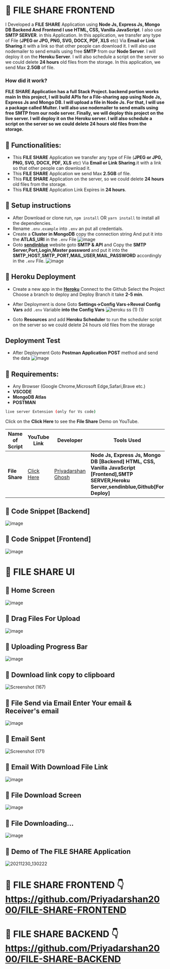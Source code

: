 # 🚀 FILE SHARE FRONTEND
I Developed a **FILE SHARE** Application using **Node Js, Express Js, Mongo DB Backend And Frontend I use HTML, CSS, Vanilla JavaScript**. I also use  **SMTP SERVER**. in this Application. In this application, we transfer any type of File (**JPEG or JPG, PNG, SVG, DOCX, PDF, XLS** etc) Via **Email or Link Sharing**.it with a link so that other people can download it. I will also use nodemailer to send emails using free **SMTP** from our **Node Server**. I will deploy it on the **Heroku Server**. I will also schedule a script on the server so we could delete **24 hours** old files from the storage. In this application, we send  Max **2.5GB** of file.

### How did it work?
**FILE SHARE Application has a full Stack Project. backend portion works main In this project, I will build APIs for a File-sharing app using Node Js, Express Js and Mongo DB. I will upload a file in Node Js. For that, I will use a package called Multer. I will also use nodemailer to send emails using free SMTP from our node server. Finally, we will deploy this project on the live server. I will deploy it on the Heroku server. I will also schedule a script on the server so we could delete 24 hours old files from the storage.**

## 🚀 Functionalities:
- This **FILE SHARE** Application we transfer any type of File (**JPEG or JPG, PNG, SVG, DOCX, PDF, XLS** etc) Via **Email or Link Sharing**.it with a link so that other people can download it.
-  This **FILE SHARE** Application we send  Max **2.5GB** of file.
-   This **FILE SHARE** Application on the server, so we could delete **24 hours** old files from the storage.
- This **FILE SHARE** Application Link Expires in **24 hours**.

## 🚀 Setup instructions
- After Download or clone run, `npm install` OR `yarn install` to install all the dependencies.
- Rename `.env.example` into `.env` an put all credentials.
- Create a **Cluster in MongoDB**  copy the connection string And put it into the  **ATLAS_URI**  in the `.env`  File
![image](https://user-images.githubusercontent.com/62868878/147670055-33458cdc-72fa-4b3b-a505-846fa8bc6f26.png)
- Goto **[sendinblue](https://www.sendinblue.com/)** website goto **SMTP & API** and Copy the **SMTP Server,Port,Login,Master password** and put it into the  **SMTP_HOST,SMTP_PORT,MAIL_USER,MAIL_PASSWORD** accordingly   in the `.env`  File.
![image](https://user-images.githubusercontent.com/62868878/147671357-6e15b5d9-126c-423a-8662-22c206582c02.png)

## 🚀 Heroku Deployment

- Create a new app in the **[Heroku](https://dashboard.heroku.com/apps)** Connect to the Github Select the Project Choose a branch to deploy and Deploy Branch it take **2-5 min**.
- After Deployment is done Goto **Settings->Config Vars->Reveal Config Vars** add `.env` Variable **into the Config Vars**
![heroku ss (1) (1)](https://user-images.githubusercontent.com/62868878/147672484-91901b99-788c-4667-9687-c5feeb609bd4.png)

- Goto **Resources** and add **Heroku Scheduler** to run the scheduler script on the server so we could delete 24 hours old files from the storage

## Deployment Test

- After Deployment Goto **Postman Application**  **POST** method and  send the data 
![image](https://user-images.githubusercontent.com/62868878/147673339-2b5e5f7a-cd0d-4aa5-9776-02001a729021.png)

## 🚀 Requirements:
-  Any Browser (Google Chrome,Microsoft Edge,Safari,Brave etc.)
- **VSCODE**
- **MongoDB Atlas**
- **POSTMAN**

```bash
live server Extension (only for Vs code)
```

Click on the **Click Here** to see the **File Share** Demo on YouTube.

| Name of Script | YouTube Link |  Developer | Tools Used 
| --- | --- | --- | --- 
|**File Share**| [Click Here]()| [Priyadarshan Ghosh](https://github.com/Priyadarshan2000)| **Node Js, Express Js, Mongo DB [Backend] HTML, CSS, Vanilla JavaScript [Frontend],SMTP SERVER,Heroku Server,sendinblue,Github[For Deploy]**

## 🚀 Code Snippet [Backend]
![image](https://user-images.githubusercontent.com/62868878/147675761-780b7f4d-aef4-4738-9a0c-db93291f0153.png)
## 🚀 Code Snippet [Frontend]
![image](https://user-images.githubusercontent.com/62868878/147675965-de72a18b-a230-4e34-9721-da6a2bd66bdf.png)

# 🚀 FILE SHARE UI

## 🚀 Home Screen
![image](https://user-images.githubusercontent.com/62868878/147728151-d84fafb1-9006-4ac6-bad9-d9073bb30328.png)
## 🚀 Drag Files For Upload
![image](https://user-images.githubusercontent.com/62868878/147728320-42e7965f-4186-4530-b1dd-f1b20d5c08db.png)
## 🚀 Uploading Progress Bar
![image](https://user-images.githubusercontent.com/62868878/147728480-3e0d8bb8-750c-407c-b423-2570fde0fc19.png)
## 🚀 Download link copy to clipboard
![Screenshot (167)](https://user-images.githubusercontent.com/62868878/147728657-b4f07d4a-2b21-4403-93bc-0856beda5935.png)

## 🚀 File Send via Email Enter Your email &  Receiver's email
![image](https://user-images.githubusercontent.com/62868878/147729529-da6724b4-9091-4a91-bce1-09eaad29d62c.png)
## 🚀 Email Sent
![Screenshot (171)](https://user-images.githubusercontent.com/62868878/147729791-9371eb90-b52b-4359-847b-f7509e1271d9.png)

## 🚀 Email With Download File Link
![image](https://user-images.githubusercontent.com/62868878/147729906-5a784595-4fa1-4802-ab11-30829b1a258e.png)

## 🚀 File Download Screen
![image](https://user-images.githubusercontent.com/62868878/147730120-08b6fc06-fc1a-430d-b008-62cbc2bcc8c9.png)
## 🚀 File Downloading...
![image](https://user-images.githubusercontent.com/62868878/147730215-cefdf66e-478a-4f4b-a146-e8f90ce84526.png)

## 🚀 Demo of The FILE SHARE Application 
![20211230_130222](https://user-images.githubusercontent.com/62868878/147731062-27db5f39-2b5e-410f-bca6-ba4ddf019ae1.gif)


# 🚀 FILE SHARE FRONTEND 👇  https://github.com/Priyadarshan2000/FILE-SHARE-FRONTEND
# 🚀 FILE SHARE BACKEND  👇 https://github.com/Priyadarshan2000/FILE-SHARE-BACKEND
